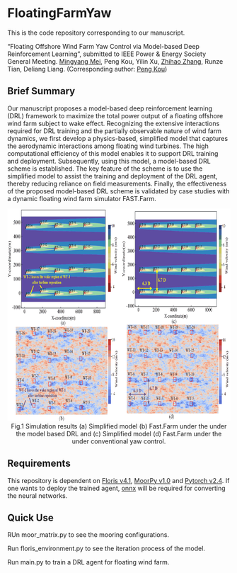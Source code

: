 # FloatingFarmYaw
This is the code repository corresponding to our manuscript. 

“Floating Offshore Wind Farm Yaw Control via Model-based Deep Reinforcement Learning”, submitted to IEEE Power & Energy Society General Meeting. [Mingyang Mei](https://scholar.google.com/citations?user=jpXmO2UAAAAJ&hl=zh-CN), Peng Kou, Yilin Xu, [Zhihao Zhang](https://scholar.google.com/citations?hl=zh-CN&user=Qfr4gA4AAAAJ), Runze Tian, Deliang Liang. (Corresponding author: [Peng Kou](https://gr.xjtu.edu.cn/en/web/koupeng))

## Brief Summary
 Our manuscript proposes a model-based deep reinforcement learning (DRL) framework to maximize the total power output of a floating offshore wind farm subject to wake effect. Recognizing the extensive interactions required for DRL training and the partially observable nature of wind farm dynamics, we first develop a physics-based, simplified model that captures the aerodynamic interactions among floating wind turbines. The high computational efficiency of this model enables it to support DRL training and deployment.
 Subsequently, using this model, a model-based DRL scheme is established. The key feature of the scheme is to use the simplified model to assist the training and deployment of the DRL agent, thereby reducing reliance on field measurements. Finally, the effectiveness of the proposed model-based DRL scheme is validated by case studies with a dynamic floating wind farm simulator FAST.Farm.

<div align=center>
     <img src="Results/Wind Farm.png" height="480"/> 
</div>
<div align=center>
      Fig.1 Simulation results (a) Simplified model (b) Fast.Farm under the under the model based DRL 
      and (c) Simplified model (d) Fast.Farm under the under conventional yaw control.
</div>

## Requirements
This repository is dependent on [Floris v4.1](https://github.com/NREL/floris), [MoorPy v1.0](https://github.com/NREL/MoorPy) and [Pytorch v2.4](https://pytorch.org/). If one wants to deploy the trained agent, [onnx](https://onnx.ai/) will be required for converting the neural networks.

## Quick Use
RUn moor_matrix.py to see the mooring configurations.

Run floris_environment.py to see the iteration process of the model.

Run main.py to train a DRL agent for floating wind farm. 

